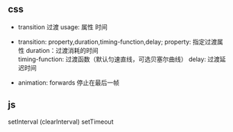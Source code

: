 ## css 
- transition 过渡 usage: 属性  时间

- transition: property,duration,timing-function,delay;
  property: 指定过渡属性
  duration：过渡消耗的时间  
  timing-function: 过渡函数（默认匀速直线，可选贝塞尔曲线）
  delay: 过渡延迟时间

    
- animation: forwards 停止在最后一帧


## js
setInterval (clearInterval)
setTimeout